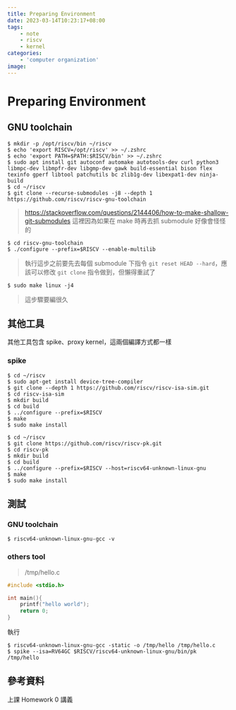 ```yaml
---
title: Preparing Environment
date: 2023-03-14T10:23:17+08:00
tags:
    - note
    - riscv
    - kernel
categories:
    - 'computer organization'
image:
---
```


# Preparing Environment

## GNU toolchain

```
$ mkdir -p /opt/riscv/bin ~/riscv
$ echo 'export RISCV=/opt/riscv' >> ~/.zshrc
$ echo 'export PATH=$PATH:$RISCV/bin' >> ~/.zshrc
$ sudo apt install git autoconf automake autotools-dev curl python3 libmpc-dev libmpfr-dev libgmp-dev gawk build-essential bison flex texinfo gperf libtool patchutils bc zlib1g-dev libexpat1-dev ninja-build
$ cd ~/riscv
$ git clone --recurse-submodules -j8 --depth 1 https://github.com/riscv/riscv-gnu-toolchain
```

> https://stackoverflow.com/questions/2144406/how-to-make-shallow-git-submodules
> 這裡因為如果在 make 時再去抓 submodule 好像會怪怪的

```
$ cd riscv-gnu-toolchain
$ ./configure --prefix=$RISCV --enable-multilib
```

> 執行這步之前要先去每個 submodule 下指令 `git reset HEAD --hard`，應該可以修改 `git clone` 指令做到，但懶得重試了

```
$ sudo make linux -j4
```

> 這步驟要編很久

## 其他工具

其他工具包含 spike、proxy kernel，這兩個編譯方式都一樣

### spike

```
$ cd ~/riscv
$ sudo apt-get install device-tree-compiler
$ git clone --depth 1 https://github.com/riscv/riscv-isa-sim.git
$ cd riscv-isa-sim
$ mkdir build
$ cd build
$ ../configure --prefix=$RISCV
$ make
$ sudo make install
```

```
$ cd ~/riscv
$ git clone https://github.com/riscv/riscv-pk.git
$ cd riscv-pk
$ mkdir build
$ cd build
$ ../configure --prefix=$RISCV --host=riscv64-unknown-linux-gnu
$ make
$ sudo make install
```

## 測試

### GNU toolchain

```
$ riscv64-unknown-linux-gnu-gcc -v
```

### others tool

> /tmp/hello.c

```c
#include <stdio.h>

int main(){
	printf("hello world");
	return 0;
}
```

執行

```
$ riscv64-unknown-linux-gnu-gcc -static -o /tmp/hello /tmp/hello.c
$ spike --isa=RV64GC $RISCV/riscv64-unknown-linux-gnu/bin/pk /tmp/hello
```

## 參考資料
上課 Homework 0 講義
